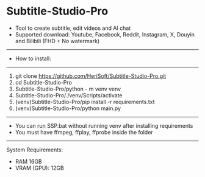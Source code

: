 # Subtitle-Studio-Pro
+ Tool to create subtitle, edit videos and AI chat
+ Supported download: Youtube, Facebook, Reddit, Instagram, X, Douyin and Bilibili (FHD + No watermark)
---------------
+ How to install:
----------------
1. git clone https://github.com/HeriSoft/Subtitle-Studio-Pro.git
2. cd Subtitle-Studio-Pro
3. Subtitle-Studio-Pro/python - m venv venv
4. Subtitle-Studio-Pro/./venv/Scripts/activate
5. (venv)Subtitle-Studio-Pro/pip install -r requirements.txt
6. (venv)Subtitle-Studio-Pro/python main.py
------------------
+ You can run SSP.bat without running venv after installing requirements
+ You must have ffmpeg, ffplay, ffprobe inside the folder
------------------
System Requirements:
+ RAM 16GB
+ VRAM (GPU): 12GB
